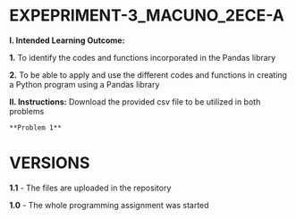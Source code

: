 # EXPEPRIMENT-3_MACUNO_2ECE-A
**I. Intended Learning Outcome:**

  **1.** To identify the codes and functions incorporated in the Pandas library

  **2.** To be able to apply and use the different codes and functions in creating a Python program using a
     Pandas library
  
**II. Instructions:**
    Download the provided csv file to be utilized in both problems
    
    **Problem 1**
# VERSIONS

**1.1** - The files are uploaded in the repository

**1.0** - The whole programming assignment was started
